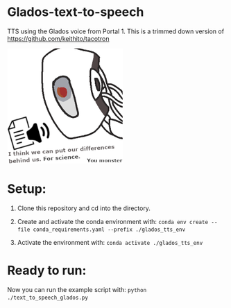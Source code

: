 # Glados-text-to-speech
 TTS using the Glados voice from Portal 1. 
 This is a trimmed down version of https://github.com/keithito/tacotron
 
![alt text](https://github.com/luukhd2/Glados-text-to-speech/blob/main/im.png?raw=true)

# Setup:
1. Clone this repository and cd into the directory.
2. Create and activate the conda environment with:
```conda env create --file conda_requirements.yaml --prefix ./glados_tts_env```

3. Activate the environment with:
```conda activate ./glados_tts_env```

# Ready to run:
Now you can run the example script with:
```python ./text_to_speech_glados.py```
